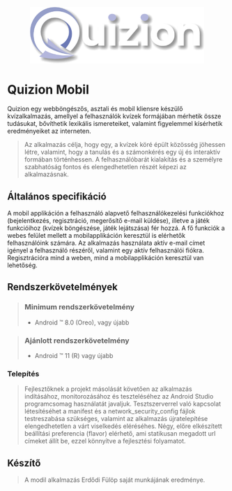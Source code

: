 <p align="center"><img src="https://github.com/Erdodif/Quizion_Backend/blob/master/public/images/logo.png" width="400"> </p>

# Quizion Mobil

Quizion egy webböngészős, asztali és mobil kliensre készülő kvízalkalmazás, amellyel a felhasználók kvízek formájában mérhetik össze tudásukat, bővíthetik lexikális ismereteiket, valamint figyelemmel kísérhetik eredményeiket az interneten. 
> Az alkalmazás célja, hogy egy, a kvízek köré épült közösség jöhessen létre, valamint, hogy a tanulás és a számonkérés egy új és interaktív formában történhessen. A felhasználóbarát kialakítás és a személyre szabhatóság fontos és elengedhetetlen részét képezi az alkalmazásnak.

## Általános specifikáció
A mobil applikáción a felhasználó alapvető felhasználókezelési funkciókhoz (bejelentkezés, regisztráció, megerősítő e-mail küldése), illetve a játék funkcióihoz (kvízek böngészése, játék lejátszása) fér hozzá. A fő funkciók a webes felület mellett a mobilapplikáción keresztül is elérhetők felhasználóink számára. Az alkalmazás használata aktív e-mail címet igényel a felhasználó részéről, valamint egy aktív felhasználói fiókra. Regisztrációra mind a weben, mind a mobilapplikáción keresztül van lehetőség.

##	Rendszerkövetelmények
> ### Minimum rendszerkövetelmény
> - Android ™ 8.0 (Oreo), vagy újabb

> ### Ajánlott rendszerkövetelmény
> - Android ™ 11 (R) vagy újabb

### Telepítés
> Fejlesztőknek a projekt másolását követően az alkalmazás indításához, monitorozásához és teszteléséhez az Android Studio programcsomag használatát javaljuk. Tesztszerverrel való kapcsolat létesítéséhet a manifest és a network_security_config fájlok testreszabása szükséges, valamint az alkalmazás újratelepítése elengedhetetlen a várt viselkedés eléréséhes.
Négy, előre elkészített beállítási preferencia (flavor) elérhető, ami statikusan megadott url címeket állít be, ezzel könnyítve a fejlesztési folyamatot.

## Készítő

> A modil alkalmazás Erdődi Fülöp saját munkájának eredménye.
